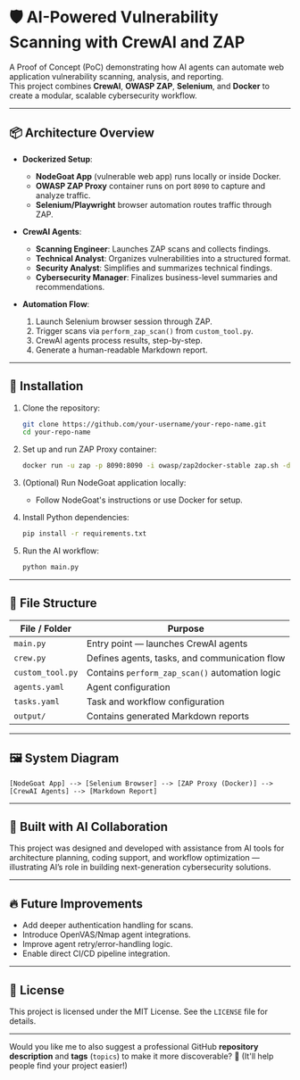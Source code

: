 
# 🛡️ AI-Powered Vulnerability Scanning with CrewAI and ZAP

A Proof of Concept (PoC) demonstrating how AI agents can automate web application vulnerability scanning, analysis, and reporting.  
This project combines **CrewAI**, **OWASP ZAP**, **Selenium**, and **Docker** to create a modular, scalable cybersecurity workflow.

---

## 📦 Architecture Overview

- **Dockerized Setup**:
  - **NodeGoat App** (vulnerable web app) runs locally or inside Docker.
  - **OWASP ZAP Proxy** container runs on port `8090` to capture and analyze traffic.
  - **Selenium/Playwright** browser automation routes traffic through ZAP.

- **CrewAI Agents**:
  - **Scanning Engineer**: Launches ZAP scans and collects findings.
  - **Technical Analyst**: Organizes vulnerabilities into a structured format.
  - **Security Analyst**: Simplifies and summarizes technical findings.
  - **Cybersecurity Manager**: Finalizes business-level summaries and recommendations.

- **Automation Flow**:
  1. Launch Selenium browser session through ZAP.
  2. Trigger scans via `perform_zap_scan()` from `custom_tool.py`.
  3. CrewAI agents process results, step-by-step.
  4. Generate a human-readable Markdown report.

---

## 🚀 Installation

1. Clone the repository:
    ```bash
    git clone https://github.com/your-username/your-repo-name.git
    cd your-repo-name
    ```

2. Set up and run ZAP Proxy container:
    ```bash
    docker run -u zap -p 8090:8090 -i owasp/zap2docker-stable zap.sh -daemon -port 8090 -host 0.0.0.0
    ```

3. (Optional) Run NodeGoat application locally:
    - Follow NodeGoat's instructions or use Docker for setup.

4. Install Python dependencies:
    ```bash
    pip install -r requirements.txt
    ```

5. Run the AI workflow:
    ```bash
    python main.py
    ```

---

## 📄 File Structure

| File / Folder       | Purpose                                           |
|---------------------|---------------------------------------------------|
| `main.py`            | Entry point — launches CrewAI agents             |
| `crew.py`            | Defines agents, tasks, and communication flow    |
| `custom_tool.py`     | Contains `perform_zap_scan()` automation logic   |
| `agents.yaml`        | Agent configuration                              |
| `tasks.yaml`         | Task and workflow configuration                  |
| `output/`            | Contains generated Markdown reports             |

---

## 🖼️ System Diagram

```
[NodeGoat App] --> [Selenium Browser] --> [ZAP Proxy (Docker)] --> [CrewAI Agents] --> [Markdown Report]
```

---

## 🤖 Built with AI Collaboration

This project was designed and developed with assistance from AI tools for architecture planning, coding support, and workflow optimization — illustrating AI’s role in building next-generation cybersecurity solutions.

---

## 🔥 Future Improvements

- Add deeper authentication handling for scans.
- Introduce OpenVAS/Nmap agent integrations.
- Improve agent retry/error-handling logic.
- Enable direct CI/CD pipeline integration.

---

## 📜 License

This project is licensed under the MIT License. See the `LICENSE` file for details.

---

Would you like me to also suggest a professional GitHub **repository description** and **tags** (`topics`) to make it more discoverable? 🚀 (It'll help people find your project easier!)
